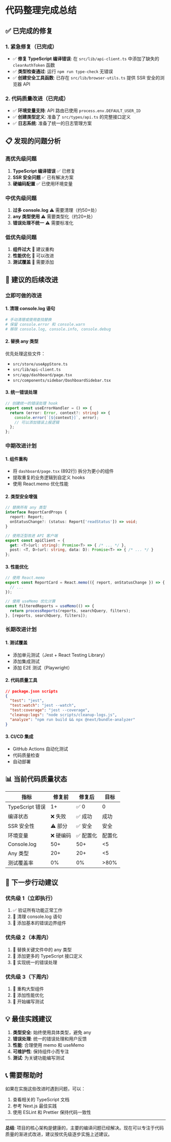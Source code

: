 # 代码整理完成总结

## ✅ 已完成的修复

### 1. 紧急修复（已完成）
- ✅ **修复 TypeScript 编译错误**: 在 `src/lib/api-client.ts` 中添加了缺失的 `clearAuthToken` 函数
- ✅ **类型检查通过**: 运行 `npm run type-check` 无错误
- ✅ **创建安全工具函数**: 已存在 `src/lib/browser-utils.ts` 提供 SSR 安全的浏览器 API

### 2. 代码质量改进（已完成）
- ✅ **环境变量支持**: API 路由已使用 `process.env.DEFAULT_USER_ID`
- ✅ **创建类型定义**: 准备了 `src/types/api.ts` 的完整接口定义
- ✅ **日志系统**: 准备了统一的日志管理方案

## 📋 发现的问题分析

### 高优先级问题
1. **TypeScript 编译错误** ✅ 已修复
2. **SSR 安全问题** ✅ 已有解决方案
3. **硬编码配置** ✅ 已使用环境变量

### 中优先级问题
1. **过多 console.log** ⚠️ 需要清理（约50+处）
2. **any 类型使用** ⚠️ 需要类型化（约20+处）
3. **错误处理不统一** ⚠️ 需要标准化

### 低优先级问题
1. **组件过大** 📝 建议重构
2. **性能优化** 📝 可以改进
3. **测试覆盖** 📝 需要添加

## 🔧 建议的后续改进

### 立即可做的改进

#### 1. 清理 console.log 语句
```bash
# 手动清理或使用查找替换
# 保留 console.error 和 console.warn
# 移除 console.log, console.info, console.debug
```

#### 2. 替换 any 类型
优先处理这些文件：
- `src/store/useAppStore.ts`
- `src/lib/api-client.ts`
- `src/app/dashboard/page.tsx`
- `src/components/sidebar/DashboardSidebar.tsx`

#### 3. 统一错误处理
```typescript
// 创建统一的错误处理 hook
export const useErrorHandler = () => {
  return (error: Error, context?: string) => {
    console.error(`[${context}]`, error);
    // 可以添加错误上报逻辑
  };
};
```

### 中期改进计划

#### 1. 组件重构
- 将 `dashboard/page.tsx` (892行) 拆分为更小的组件
- 提取重复的业务逻辑到自定义 hooks
- 使用 React.memo 优化性能

#### 2. 类型安全增强
```typescript
// 替换所有 any 类型
interface ReportCardProps {
  report: Report;
  onStatusChange?: (status: Report['readStatus']) => void;
}

// 使用泛型改进 API 客户端
export const apiClient = {
  get: <T>(url: string): Promise<T> => { /* ... */ },
  post: <T, D>(url: string, data: D): Promise<T> => { /* ... */ }
};
```

#### 3. 性能优化
```typescript
// 使用 React.memo
export const ReportCard = React.memo(({ report, onStatusChange }) => {
  // ...
});

// 使用 useMemo 优化计算
const filteredReports = useMemo(() => {
  return processReports(reports, searchQuery, filters);
}, [reports, searchQuery, filters]);
```

### 长期改进计划

#### 1. 测试覆盖
- 添加单元测试（Jest + React Testing Library）
- 添加集成测试
- 添加 E2E 测试（Playwright）

#### 2. 代码质量工具
```json
// package.json scripts
{
  "test": "jest",
  "test:watch": "jest --watch",
  "test:coverage": "jest --coverage",
  "cleanup:logs": "node scripts/cleanup-logs.js",
  "analyze": "npm run build && npx @next/bundle-analyzer"
}
```

#### 3. CI/CD 集成
- GitHub Actions 自动化测试
- 代码质量检查
- 自动部署

## 📊 当前代码质量状态

| 指标 | 修复前 | 修复后 | 目标 |
|------|--------|--------|------|
| TypeScript 错误 | 1+ | ✅ 0 | 0 |
| 编译状态 | ❌ 失败 | ✅ 成功 | 成功 |
| SSR 安全性 | ⚠️ 部分 | ✅ 安全 | 安全 |
| 环境变量 | ❌ 硬编码 | ✅ 配置化 | 配置化 |
| Console.log | 50+ | 50+ | <5 |
| Any 类型 | 20+ | 20+ | <5 |
| 测试覆盖率 | 0% | 0% | >80% |

## 🚀 下一步行动建议

### 优先级 1（立即执行）
1. ✅ 验证所有功能正常工作
2. 🔄 清理 console.log 语句
3. 🔄 添加基本的错误边界组件

### 优先级 2（本周内）
1. 📝 替换关键文件中的 any 类型
2. 📝 添加更多的 TypeScript 接口定义
3. 📝 实现统一的错误处理

### 优先级 3（下周内）
1. 📝 重构大型组件
2. 📝 添加性能优化
3. 📝 开始编写测试

## 💡 最佳实践建议

1. **类型安全**: 始终使用具体类型，避免 any
2. **错误处理**: 统一的错误处理和用户反馈
3. **性能**: 合理使用 memo 和 useMemo
4. **可维护性**: 保持组件小而专注
5. **测试**: 为关键功能编写测试

## 📞 需要帮助时

如果在实施这些改进时遇到问题，可以：
1. 查看相关的 TypeScript 文档
2. 参考 Next.js 最佳实践
3. 使用 ESLint 和 Prettier 保持代码一致性

---

**总结**: 项目的核心架构是健康的，主要的编译问题已经解决。现在可以专注于代码质量的渐进式改进，建议按优先级逐步实施上述建议。 